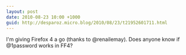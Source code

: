 ```yaml
---
layout: post
date: 2010-08-23 10:00 +1000
guid: http://desparoz.micro.blog/2010/08/23/t21952601711.html
---
```

I'm giving Firefox 4 a go (thanks to @renailemay). Does anyone know if @1password works in FF4?
